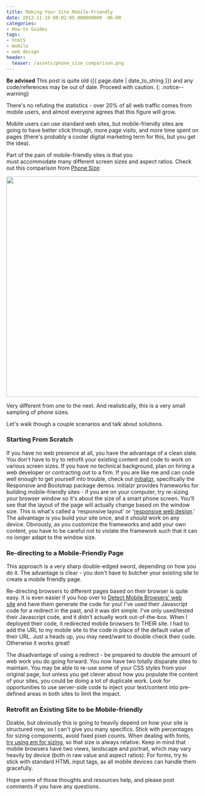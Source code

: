 ```yaml
---
title: Making Your Site Mobile-Friendly
date: 2012-11-19 08:02:05.000000000 -06:00
categories:
- How-to Guides
tags:
- html5
- mobile
- web design
header:
  teaser: /assets/phone_size_comparison.png
---
```

**Be advised** This post is quite old ({{ page.date | date_to_string }}) and any code/references may be out of date. Proceed with caution.
{: .notice--warning}

<p>There's no refuting the statistics - over 20% of all web traffic comes from mobile users, and almost everyone agrees that this figure will grow.</p>
<p>Mobile users can use standard web sites, but mobile-friendly sites are going to have better click through, more page visits, and more time spent on pages (there's probably a cooler digital marketing term for this, but you get the idea).</p>
<p>Part of the pain of mobile-friendly sites is that you must accommodate many different screen sizes and aspect ratios. Check out this comparison from <a href="http://phone-size.com/" target="_blank">Phone Size</a>:</p>
<p><a href="http://alexdglover.files.wordpress.com/2012/11/phone_size_comparison.png"><img class="aligncenter size-full wp-image-208" title="phone_size_comparison" alt="" src="{{ site.baseurl }}/assets/phone_size_comparison.png" height="578" width="550" /></a></p>
<p>Very different from one to the next. And realistically, this is a very small sampling of phone sizes.</p>
<p><!--more Let's walk though a couple scenarios and talk about solutions.--></p>
<p>Let's walk though a couple scenarios and talk about solutions.</p>
<h3>Starting From Scratch</h3>
<p>If you have no web presence at all, you have the advantage of a clean slate. You don't have to try to retrofit your existing content and code to work on various screen sizes. If you have no technical background, plan on hiring a web developer or contracting out to a firm. If you are like me and can code well enough to get yourself into trouble, check out <a href="http://www.initializr.com" target="_blank">initializr</a>, specifically the Responsive and Bootstrap package demos. initialzr provides frameworks for building mobile-friendly sites - if you are on your computer, try re-sizing your browser window so it's about the size of a smart phone screen. You'll see that the layout of the page will actually change based on the window size. This is what's called a 'responsive layout' or '<a href="http://en.wikipedia.org/wiki/Responsive_web_design" target="_blank">responsive web design</a>.' The advantage is you build your site once, and it <em>should</em> work on any device. Obviously, as you customize the frameworks and add your own content, you have to be careful not to violate the framework such that it can no longer adapt to the window size.</p>
<h3>Re-directing to a Mobile-Friendly Page</h3>
<p>This approach is a very sharp double-edged sword, depending on how you do it. The advantage is clear - you don't have to butcher your existing site to create a mobile friendly page.</p>
<p>Re-directing browsers to different pages based on their browser is quite easy. It is even easier if you hop over to <a href="http://detectmobilebrowsers.com/" target="_blank">Detect Mobile Browsers' web site</a> and have them generate the code for you! I've used their Javascript code for a redirect in the past, and it was dirt simple. I've only used/tested their Javascript code, and it didn't actually work out-of-the-box. When I deployed their code, it redirected mobile browsers to THEIR site. I had to add the URL to my mobile site to the code in place of the default value of their URL. Just a heads up, you may need/want to double check their code. Otherwise it works great!</p>
<p>The disadvantage of using a redirect - be prepared to double the amount of web work you do going forward. You now have two totally disparate sites to maintain. You may be able to re-use some of your CSS styles from your original page, but unless you get clever about how you populate the content of your sites, you could be doing a lot of duplicate work. Look for opportunities to use server-side code to inject your text/content into pre-defined areas in both sites to limit the impact.</p>
<h3>Retrofit an Existing Site to be Mobile-friendly</h3>
<p>Doable, but obviously this is going to heavily depend on how your site is structured now, so I can't give you many specifics. Stick with percentages for sizing components, avoid fixed pixel counts. When dealing with fonts, <a href="http://www.w3schools.com/cssref/css_units.asp" target="_blank">try using em for sizing</a>, so that size is always relative. Keep in mind that mobile browsers have two views, landscape and portrait, which may vary heavily by device (both in raw value and aspect ratios). For forms, try to stick with standard HTML input tags, as all mobile devices can handle them gracefully.</p>
<p>Hope some of those thoughts and resources help, and please post comments if you have any questions.</p>
